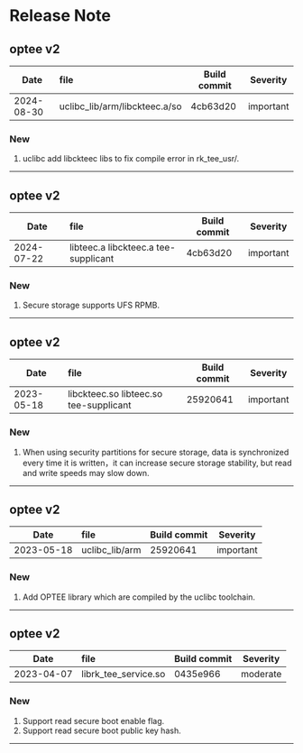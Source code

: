 # Release Note

## optee v2

| Date       | file                                 | Build commit | Severity  |
| ---------- | :----------------------------------- | ------------ | --------- |
| 2024-08-30 | uclibc_lib/arm/libckteec.a/so        | 4cb63d20     | important |

### New

1. uclibc add libckteec libs to fix compile error in rk_tee_usr/.

------

## optee v2

| Date       | file                                 | Build commit | Severity  |
| ---------- | :----------------------------------- | ------------ | --------- |
| 2024-07-22 | libteec.a libckteec.a tee-supplicant | 4cb63d20     | important |

### New

1. Secure storage supports UFS RPMB.

------

## optee v2

| Date       | file                                   | Build commit | Severity  |
| ---------- | :------------------------------------- | ------------ | --------- |
| 2023-05-18 | libckteec.so libteec.so tee-supplicant | 25920641     | important |

### New

1. When using security partitions for secure storage, data is synchronized every time it is written，it can increase secure storage stability, but read and write speeds may slow down.

------

## optee v2

| Date       | file           | Build commit | Severity  |
| ---------- | :------------- | ------------ | --------- |
| 2023-05-18 | uclibc_lib/arm | 25920641     | important |

### New

1. Add OPTEE library which are compiled by the uclibc toolchain.

---

## optee v2

| Date       | file                 | Build commit | Severity |
| ---------- | :------------------- | ------------ | -------- |
| 2023-04-07 | librk_tee_service.so | 0435e966     | moderate |

### New

1. Support read secure boot enable flag.
2. Support read secure boot public key hash.

---
